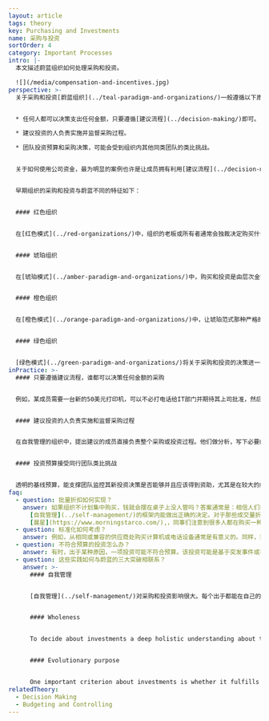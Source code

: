 ```yaml
---
layout: article
tags: theory
key: Purchasing and Investments
name: 采购与投资
sortOrder: 4
category: Important Processes
intro: |-
  本文描述蔚蓝组织如何处理采购和投资。

  ![](/media/compensation-and-incentives.jpg)
perspective: >-
  关于采购和投资[蔚蓝组织](../teal-paradigm-and-organizations/)一般遵循以下原则：


  * 任何人都可以决策支出任何金额，只要遵循[建议流程](../decision-making/)即可。

  * 建议投资的人负责实施并监督采购过程。

  * 团队投资预算和采购决策，可能会受到组织内其他同类团队的类比挑战。


  关于如何使用公司资金，最为明显的案例也许是让成员拥有利用[建议流程](../decision-making/)做出决策的权力。在[自我管理](../self-management/)的组织中，不存在授权限制，也没有专门的采购部门。成员或团队可以在不需要任何人批准的前提下，通过自发分析，制定必要的规范，访问供应商并与之谈判，甚至在需要时从银行获得融资。


  早期组织的采购和投资与蔚蓝不同的特征如下：


  #### 红色组织


  在[红色模式](../red-organizations/)中，组织的老板或所有者通常会独裁决定购买什么或投资哪里。通常没有正式的文件化过程。投资是基于老板的偏好，甚至是冲动性的。


  #### 琥珀组织


  在[琥珀模式](../amber-paradigm-and-organizations/)中，购买和投资是由层次金字塔结构中高层的专门成员，按照简单但严格的规则进行决策。伴随着中长期规划的引入和实施，投资不再像红色那么冲动。采购本身可以在组织的较低层次进行，只要遵循预制的规则。通常设计一些确保遵守这些规则的控制机制。


  #### 橙色组织


  在[橙色模式](../orange-paradigm-and-organizations/)中，让琥珀范式那种严格的规则变得更加开放和流动。为了支持创新，出现了可以质疑或改变规则的可能性。组织的部分部门可以得到授权自行决定在给定预算范围内的采购和投资。这种 [橙色的突破性自我责任制](../orange-paradigm-and-organizations/)，是将投资决策分配到组织内部（例如项目中）以实现更多更快创新的重要一步。在橙色组织，分布式投资决策是可以接受的，只要能遵循最高管理层制定的总体方向，团队能达成预期结果即可。一个经理的授权可能被定义在10万美元之内，经理要花费10万美元以上就需要上司批准。无论金额多少，采购订单通常必须通过一个中央采购部门集中实施，该部门负责协调与供应商的关系并进行谈判。


  #### 绿色组织


  [绿色模式](../green-paradigm-and-organizations/)将关于采购和投资的决策进一步推到了一线成员身上。[橙色组织](../orange-paradigm-and-organizations/)那种自上而下的规划，在绿色中通过采用运营专家支撑的自下而上流程而得到丰富。[绿色的突破性授权机制](../green-paradigm-and-organizations/)可以激发团队的创造力和责任感，在预算范围内和组织的价值体系内，授予团队层面的购买或投资决策权得到了扩展。大多数组织仍然设有授权限制。绿色引入了更加去中心化或更分布式的采购过程（通常由软件工具支持），用来加快决策过程，并提高运营团队的灵活性。
inPractice: >-
  #### 只要遵循建议流程，谁都可以决策任何金额的采购


  例如，某成员需要一台新的50美元打印机，可以不必打电话给IT部门并期待其上司批准，然后等上几天或几周收到打印机。他可以直接到特定的商店或网站购买打印机。原则上，任何人都可以花任何数量的钱，前提是他在做决定之前征求了必要的建议；购买规模越大，通常参与[建议流程](../decision-making/)的人就越多。在等级制组织中，当工程师通过分析选择机器型号时，工人经常会不喜欢新机器，于是会在学习如何操作新机器时拖拖拉拉。如果是一线采用自己选择的型号，就不会有这种对改变的阻力。不同组织在如何实施建议流程方面可能会有所不同，有些组织采用正式的书面规则，另一些组织则采用非正式的临时方式。但无论最终选择何种具体做法，本质都是基于透明度和信任。


  #### 建议投资的人负责实施和监督采购过程


  在自我管理的组织中，提出建议的成员直接负责整个采购或投资过程。他们做分析，写下必要的规格，访问供应商并与其谈判，并在需要时从银行获得资金。这并不一定意味着发起者一定要亲身去完成所有的步骤，但至少他自始至终都要负起责任。


  #### 投资预算接受同行团队类比挑战


  透明的基线预算，能支撑团队监控其新投资决策是否能够并且应该得到资助，尤其是在较大的组织中更是如此。蔚蓝组织的不同之处是，投资预算不是由更高级别的管理层负责提出或确认批准。投资决策在团队中自然出现。团队基于面向实际情况的假设，决定在某个计划期间需要购买什么。如果收集到的数据能与收入预期持平并且看起来合理，就可以确定这个投资预算。只要实施了[建议流程](../decision-making/)，任何符合建议流程的投资决策都不需要进一步调查或批准。比如，[晨星公司](https://www.morningstarco.com/)每年都会举行密集的预算规划会议，每个团队都会向一组同类团队提出投资计划，征求他们的建议。成果不佳的团队可能会面临这样的挑战：他们被督促反思，增加投资是否真是解决眼前课题的最佳方式。
faq:
  - question: 批量折扣如何实现？
    answer: 如果组织不计划集中购买，钱就会摆在桌子上没人管吗？答案通常是：相信人们在
      [自我管理](../self-management/)的框架内能做出正确的决定。对于那些成交量折扣大到不容放弃的商品，从同一家供应商购买的不同特点同事会自动选择协作，以最大限度地提高购买力。在一家番茄加工公司
      [晨星](https://www.morningstarco.com/),，同事们注意到很多人都在购买一种可以防止螺母和螺栓意外松动的螺纹锁固胶，有几十种不同的规格和不同的供应商。分散采购不仅损失了大量的折扣，而且不协调的采购产生了不必要的官僚作风，因为食品行业的法规要求工人们在材料安全数据表中，认真跟踪每一种螺纹锁固胶的规格。于是某个时候，一名工人建议说，自己可以每季度在工厂里走一次，问问同事们是否想通过自己来订购这个商品。另一个类似的解决方案也自然的出现在购买包装材料方面，其数量折扣也得到迅速增加。当协作带来价值时，人们就自主的启动协作。
  - question: 标准化如何考虑？
    answer: 例如，从相同或兼容的供应商处购买计算机或电话设备通常是有意义的。同样，我们可以简单地信任[建议流程](../decision-making/)的自动功效。一个秘书如果要给自己买一台新电脑，除非她非常精通硬件和软件规格，否则她很可能会向知识渊博的成员寻求建议，以确保该电脑更容易适配于其他IT设备。在这种情况下，没有必要由中央部门强制指定行动标准。在更复杂的情况下需要指定标准时，必会有人站出来召集一个小组来调查此事并定义标准。
  - question: 不符合预算的投资怎么办？
    answer: 有时，出于某种原因，一项投资可能不符合预算。该投资可能是基于突发事件或有价值的机会。与[橙色组织](../orange-paradigm-and-organizations/)不同，自发投资应遵循蔚蓝模式。即通过[建议流程](../decision-making/)处理此类情况。如果某个部门或团体需要增加预算拨款，他们可以向其他团体寻求支持，会有些团体（感觉到这能更好的服务组织目标而）愿意从自己的预算中拿出一部分支援盟友。他们会提出和回答具有挑战性的问题，但最后应将由各小组代表的集体智慧作出决策。
  - question: 这些实践如何与蔚蓝的三大突破相联系？
    answer: >-
      #### 自我管理


      [自我管理](../self-management/)对采购和投资影响很大。每个出于都能在自己的工作环境中自主采取行动和创新。投资倡议从需要的地方开始启动。[建议流程](../decision-making/)能通过集体智慧帮助决策者加深对该投资带来影响的理解。由于规格是源于用户的制定和需求，因此采购责任的一线化，更容易保证户对所购买的产品更加满意。


      #### Wholeness


      To decide about investments a deep holistic understanding about the inter-dependencies and reach of a decision is necessary. The [advice process](../decision-making/) creates a wide transparency about the impacts of an investment. Especially when it is a bigger amount of money, it is essential to understand the company's financial situation and investment impacts on others as a whole.


      #### Evolutionary purpose


      One important criterion about investments is whether it fulfills an [evolutionary purpose](../evolutionary-purpose/). Distributed investment decisions empower those sensing the organization's purpose to act in a way to serve that purpose.
relatedTheory:
  - Decision Making
  - Budgeting and Controlling
---
```

